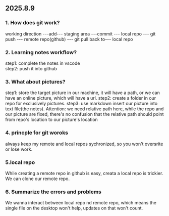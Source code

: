 ## 2025.8.9  
### 1. How does git work?  

working direction ---add--- staging area ---commit --- local repo --- git push --- remote repo(github) --- git pull back to--- local repo  


### 2. Learning notes workflow?  

step1:  complete the notes in vscode  
step2: push it into github  

### 3. What about pictures?  

step1: store the target picture in our machine, it will have a path, or we can have an online picture, which will have a url.
step2: create a folder in our repo for exclusively pictures.
step3: use markdown insert our picture into text file(the notes). Attention: we need relative path here, while the repo and our picture are fixed, there's no confusion that the relative path should point from repo's location to our picture's location

###  4. princple for git woroks  
always keep my remote and local repos sychronized, so you won't oversrite or lose work.  

### 5.local repo  

While creating a remote repo in github is easy, creata a local repo is trickier. We can clone our remote repo.

### 6. Summarize the errors and problems  

We wanna interact between local repo nd remote repo, which means the single file on the desktop won't help, updates on that won't count.





